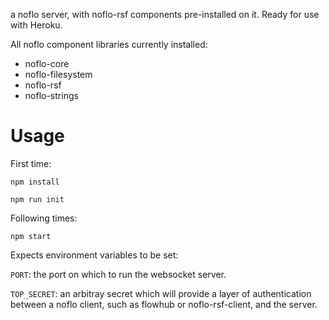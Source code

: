 a noflo server, with noflo-rsf components pre-installed on it. Ready for use with Heroku.

All noflo component libraries currently installed: 
- noflo-core
- noflo-filesystem
- noflo-rsf
- noflo-strings

# Usage

First time:

`npm install`

`npm run init`

Following times:

`npm start`


Expects environment variables to be set:

`PORT`: the port on which to run the websocket server.

`TOP_SECRET`: an arbitray secret which will provide a layer of authentication between a noflo client, such as flowhub or noflo-rsf-client, and the server.
